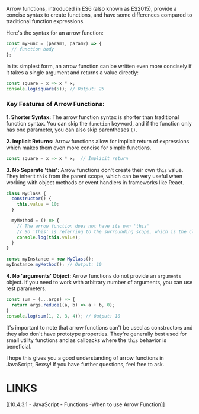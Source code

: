 Arrow functions, introduced in ES6 (also known as ES2015), provide a concise syntax to create functions, and have some differences compared to traditional function expressions.

Here's the syntax for an arrow function:

```javascript
const myFunc = (param1, param2) => {
  // function body
};
```

In its simplest form, an arrow function can be written even more concisely if it takes a single argument and returns a value directly:

```javascript
const square = x => x * x;
console.log(square(5)); // Output: 25
```

### Key Features of Arrow Functions:

**1. Shorter Syntax:**
The arrow function syntax is shorter than traditional function syntax. You can skip the `function` keyword, and if the function only has one parameter, you can also skip parentheses `()`.

**2. Implicit Returns:**
Arrow functions allow for implicit return of expressions which makes them even more concise for simple functions.

```javascript
const square = x => x * x;  // Implicit return
```

**3. No Separate 'this':**
Arrow functions don't create their own `this` value. They inherit `this` from the parent scope, which can be very useful when working with object methods or event handlers in frameworks like React.

```javascript
class MyClass {
  constructor() {
    this.value = 10;
  }

  myMethod = () => {
    // The arrow function does not have its own 'this'
    // So 'this' is referring to the surrounding scope, which is the class instance
    console.log(this.value); 
  }
}

const myInstance = new MyClass();
myInstance.myMethod(); // Output: 10
```

**4. No 'arguments' Object:**
Arrow functions do not provide an `arguments` object. If you need to work with arbitrary number of arguments, you can use rest parameters.

```javascript
const sum = (...args) => {
  return args.reduce((a, b) => a + b, 0);
}
console.log(sum(1, 2, 3, 4)); // Output: 10
```

It's important to note that arrow functions can't be used as constructors and they also don't have prototype properties. They're generally best used for small utility functions and as callbacks where the `this` behavior is beneficial. 

I hope this gives you a good understanding of arrow functions in JavaScript, Rexsy! If you have further questions, feel free to ask.

# **LINKS**
[[10.4.3.1 - JavaScript - Functions -When to use Arrow Function]]